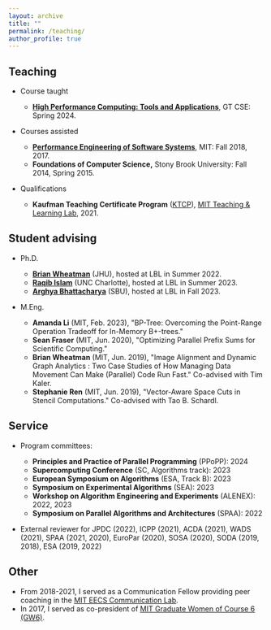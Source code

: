 ```yaml
---
layout: archive
title: ""
permalink: /teaching/
author_profile: true
---
```


## Teaching
- Course taught
  - **[High Performance Computing: Tools and Applications](https://sites.gatech.edu/cse6230spring24/)**, GT CSE: Spring 2024.

- Courses assisted
  - **[Performance Engineering of Software Systems](https://ocw.mit.edu/courses/6-172-performance-engineering-of-software-systems-fall-2018/)**, MIT: Fall 2018, 2017.      
  - **Foundations of Computer Science,** Stony Brook University: Fall 2014, Spring 2015.

- Qualifications
  - **Kaufman Teaching Certificate Program** ([KTCP](https://tll.mit.edu/programming/grad-student-programming/kaufman-teaching-certificate-program/)), [MIT Teaching & Learning Lab](https://tll.mit.edu/), 2021.
 
## Student advising

- Ph.D.
  - **[Brian Wheatman](https://brianwheatman.com/)** (JHU), hosted at LBL in Summer 2022.
  - **[Raqib Islam](https://biqar.github.io/)** (UNC Charlotte), hosted at LBL in Summer 2023.
  - **[Arghya Bhattacharya](https://www3.cs.stonybrook.edu/~argbhattacha/)** (SBU), hosted at LBL in Fall 2023.

- M.Eng.
  - **Amanda Li** (MIT, Feb. 2023), "BP-Tree: Overcoming the Point-Range Operation Tradeoff for In-Memory B+-trees."
  - **Sean Fraser** (MIT, Jun. 2020), "Optimizing Parallel Prefix Sums for Scientific Computing."
  - **Brian Wheatman** (MIT, Jun. 2019), "Image Alignment
  and Dynamic Graph Analytics : Two Case Studies of How Managing Data Movement
  Can Make (Parallel) Code Run Fast." Co-advised with Tim Kaler.
  - **Stephanie Ren** (MIT, Jun. 2019), "Vector-Aware Space Cuts in Stencil
  Computations." Co-advised with Tao B. Schardl.

## Service
- Program committees:
  - **Principles and Practice of Parallel Programming** (PPoPP): 2024
  - **Supercomputing Conference** (SC, Algorithms track): 2023
  - **European Symposium on Algorithms** (ESA, Track B): 2023
  - **Symposium on Experimental Algorithms** (SEA): 2023
  - **Workshop on Algorithm Engineering and Experiments** (ALENEX): 2022, 2023
  - **Symposium on Parallel Algorithms and Architectures** (SPAA): 2022

- External reviewer for JPDC (2022), ICPP (2021), ACDA (2021), WADS (2021), SPAA
  (2021, 2020), EuroPar (2020), SOSA (2020), SODA (2019, 2018), ESA (2019, 2022)

## Other
- From 2018-2021, I served as a Communication Fellow providing peer coaching in the [MIT EECS Communication Lab](https://mitcommlab.mit.edu/eecs/).
- In 2017, I served as co-president of [MIT Graduate Women of Course 6 (GW6)](http://gw6.scripts.mit.edu/).
